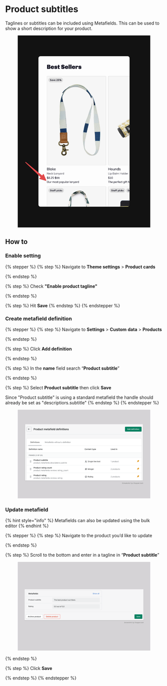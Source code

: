 # Product subtitles

Taglines or subtitles can be included using Metafields. This can be used to show a short description for your product.

<figure><img src="../../.gitbook/assets/CleanShot 2024-09-30 at 14.20.54@2x.png" alt=""><figcaption></figcaption></figure>

## How to <a href="#h_d88a80d319" id="h_d88a80d319"></a>

### Enable setting <a href="#h_1d9f7ddad5" id="h_1d9f7ddad5"></a>

{% stepper %}
{% step %}
Navigate to **Theme settings** > **Product cards**&#x20;


{% endstep %}

{% step %}
Check **"Enable product tagline"**


{% endstep %}

{% step %}
Hit  **Save**
{% endstep %}
{% endstepper %}

### Create metafield definition <a href="#h_51805de558" id="h_51805de558"></a>

{% stepper %}
{% step %}
Navigate to **Settings** > **Custom** **data** > **Products**


{% endstep %}

{% step %}
Click **Add definition**


{% endstep %}

{% step %}
In the **name** field search “**Product subtitle**”


{% endstep %}

{% step %}
Select **Product subtitle** then click **Save**

Since "Product subtitle" is using a standard metafield the handle should already be set as "descriptiors.subtitle"
{% endstep %}
{% endstepper %}

<figure><img src="../../.gitbook/assets/Untitled (1).png" alt=""><figcaption></figcaption></figure>



### Update metafield <a href="#h_214da7746c" id="h_214da7746c"></a>

{% hint style="info" %}
Metafields can also be updated using the bulk editor
{% endhint %}

{% stepper %}
{% step %}
Navigate to the product you’d like to update


{% endstep %}

{% step %}
Scroll to the bottom and enter in a tagline in “**Product subtitle**”

<figure><img src="../../.gitbook/assets/Untitled (2).png" alt=""><figcaption></figcaption></figure>
{% endstep %}

{% step %}
Click **Save**


{% endstep %}
{% endstepper %}

